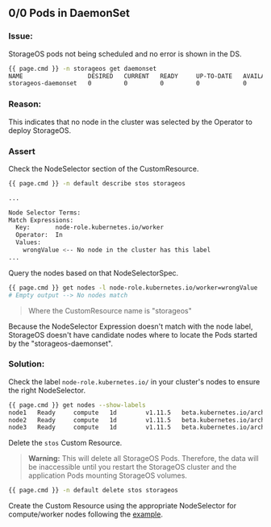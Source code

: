 ## 0/0 Pods in DaemonSet

### Issue:

StorageOS pods not being scheduled and no error is shown in the DS.
```bash
{{ page.cmd }} -n storageos get daemonset
NAME                  DESIRED   CURRENT   READY     UP-TO-DATE   AVAILABLE NODE SELECTOR   AGE
storageos-daemonset   0         0         0         0            0         <none>          5s
```

### Reason:
This indicates that no node in the cluster was selected by the Operator to
deploy StorageOS.

### Assert
Check the NodeSelector section of the CustomResource.

```bash
{{ page.cmd }} -n default describe stos storageos

...

Node Selector Terms:
Match Expressions:
  Key:       node-role.kubernetes.io/worker
  Operator:  In
  Values:
    wrongValue <-- No node in the cluster has this label
...
```

Query the nodes based on that NodeSelectorSpec.

```bash
{{ page.cmd }} get nodes -l node-role.kubernetes.io/worker=wrongValue
# Empty output --> No nodes match
```

> Where the CustomResource name is "storageos"

Because the NodeSelector Expression doesn't match with the node label,
StorageOS doesn't have candidate nodes where to locate the Pods started by the
"storageos-daemonset".

### Solution:

Check the label `node-role.kubernetes.io/` in your cluster's nodes to ensure the right
NodeSelector.

```bash
{{ page.cmd }} get nodes --show-labels
node1   Ready     compute   1d        v1.11.5   beta.kubernetes.io/arch=amd64,beta.kubernetes.io/os=linux,kubernetes.io/hostname=node1,node-role.kubernetes.io/worker=true
node2   Ready     compute   1d        v1.11.5   beta.kubernetes.io/arch=amd64,beta.kubernetes.io/os=linux,kubernetes.io/hostname=node2,node-role.kubernetes.io/worker=true
node3   Ready     compute   1d        v1.11.5   beta.kubernetes.io/arch=amd64,beta.kubernetes.io/os=linux,kubernetes.io/hostname=node3,node-role.kubernetes.io/worker=true
```

Delete the `stos` Custom Resource. 

> **Warning:** This will delete all StorageOS Pods. Therefore, the data will be inaccessible
> until you restart the StorageOS cluster and the application Pods mounting
> StorageOS volumes.

```bash
{{ page.cmd }} -n default delete stos storageos
```

Create the Custom Resource using the appropriate NodeSelector for
compute/worker nodes following the [example](/docs/reference/cluster-operator#installing-to-a-subset-of-nodes).
